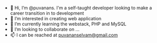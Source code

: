 - 👋 Hi, I’m @puvanans. I'm a self-taught developer looking to make a career transition in to development
- 👀 I’m interested in creating web application
- 🌱 I’m currently learning the webstack, PHP and MySQL
- 💞️ I’m looking to collaborate on ...
- 📫 I can be reached at puvananselvam@gmail.com
<!---
puvanans/puvanans is a ✨ special ✨ repository because its `README.md` (this file) appears on your GitHub profile.
You can click the Preview link to take a look at your changes.
--->

